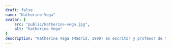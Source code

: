 ```yaml
---
draft: false
name: "Katherine Vega"
avatar: {
    src: "public/katherine-vega.jpg",
    alt: "Katherine Vega"
}
description: "Katherine Vega (Madrid, 1990) es escritor y profesor de teatro. Desde el lanzamiento de su primer libro en 2017 ha publicado más de una docena de novelas y novelas cortas, así como relatos en varias antologías y un guion de miniserie. Algunos de sus libros están dirigidos a jóvenes, como Los secretos del Hotel Jardín de Odette, Las tres despedidas de Georg Kahn o La ciudad de los mil ojos (Premio Kelvin 505 a Mejor novela juvenil en castellano 2023).  Otros a niños, como El ciclo de vida de la mariposa nocturna (Premio Ignotus a Mejor libro infantil y juvenil 2022) y la serie Kalambu (2024).  Entre su obra dirigida a adultos, destacan Simbiosis (finalista al Premio Minotauro 2020), Tiempo de monstruos (finalista al Premio Minotauro 2022) y su debut en el género de ficción literaria, Lo frágil y lo eterno (2024)."
---
```

